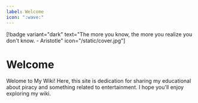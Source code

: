```yaml
---
label: Welcome
icon: ":wave:"
---
```


[!badge variant="dark" text="The more you know, the more you realize you don't know. - Aristotle" icon="/static/cover.jpg"]

# Welcome

Welome to My Wiki! Here, this site is dedication for sharing my educational about piracy and something related to entertainment. I hope you'll enjoy exploring my wiki.
